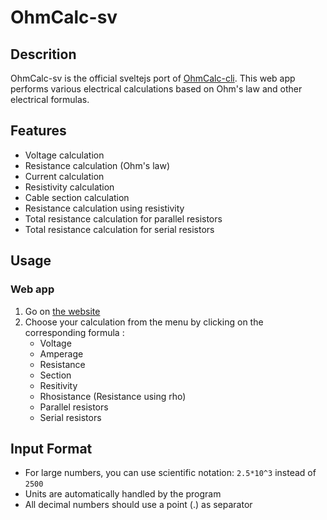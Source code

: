 # OhmCalc-sv

## Descrition
OhmCalc-sv is the official sveltejs port of [OhmCalc-cli](https://github.com/Dexerix/OhmCalc-cli). This web app performs various electrical calculations based on Ohm's law and other electrical formulas.

## Features
- Voltage calculation
- Resistance calculation (Ohm's law)
- Current calculation
- Resistivity calculation
- Cable section calculation
- Resistance calculation using resistivity
- Total resistance calculation for parallel resistors
- Total resistance calculation for serial resistors

## Usage
### Web app
1. Go on [the website](https://ohmcalc.retrosound.club)
2. Choose your calculation from the menu by clicking on the corresponding formula :
   - Voltage
   - Amperage
   - Resistance
   - Section
   - Resitivity
   - Rhosistance (Resistance using rho)
   - Parallel resistors
   - Serial resistors

## Input Format
- For large numbers, you can use scientific notation: `2.5*10^3` instead of `2500`
- Units are automatically handled by the program
- All decimal numbers should use a point (.) as separator